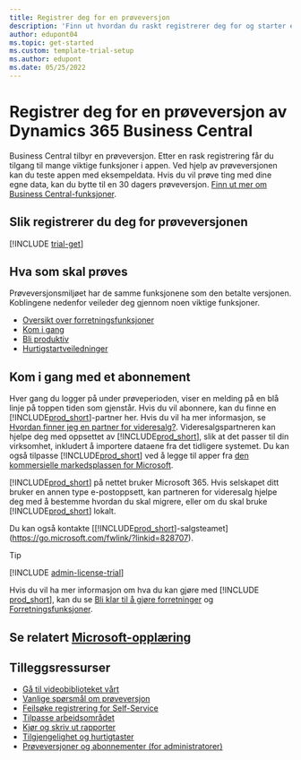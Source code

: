 ```yaml
---
title: Registrer deg for en prøveversjon
description: 'Finn ut hvordan du raskt registrerer deg for og starter en gratis prøveversjon av Dynamics 365 Business Central. Utforsk appen med innføringer og videoer, og finn flere opplæringsressurser.'
author: edupont04
ms.topic: get-started
ms.custom: template-trial-setup
ms.author: edupont
ms.date: 05/25/2022
---
```


# <a name="sign-up-for-a-free-dynamics-365-business-central-trial" />Registrer deg for en prøveversjon av Dynamics 365 Business Central

Business Central tilbyr en prøveversjon. Etter en rask registrering får du tilgang til mange viktige funksjoner i appen. Ved hjelp av prøveversjonen kan du teste appen med eksempeldata. Hvis du vil prøve ting med dine egne data, kan du bytte til en 30 dagers prøveversjon. [Finn ut mer om Business Central-funksjoner](across-business-functionality.md).  

## <a name="to-sign-up-for-the-trial" />Slik registrerer du deg for prøveversjonen

[!INCLUDE [trial-get](includes/trial-get.md)]

## <a name="what-to-try" />Hva som skal prøves

Prøveversjonsmiljøet har de samme funksjonene som den betalte versjonen. Koblingene nedenfor veileder deg gjennom noen viktige funksjoner.

- [Oversikt over forretningsfunksjoner](across-business-functionality.md)  
- [Kom i gang](ui-get-ready-business.md#get-started)  
- [Bli produktiv](ui-work-product.md)  
- [Hurtigstartveiledninger](quick-start-business-central.md)  

## <a name="get-started-with-a-subscription" />Kom i gang med et abonnement

Hver gang du logger på under prøveperioden, viser en melding på en blå linje på toppen tiden som gjenstår. Hvis du vil abonnere, kan du finne en [!INCLUDE[prod_short](includes/prod_short.md)]-partner her. Hvis du vil ha mer informasjon, se [Hvordan finner jeg en partner for videresalg?](/dynamics365/business-central/across-faq#how-do-i-find-a-reselling-partner). Videresalgspartneren kan hjelpe deg med oppsettet av [!INCLUDE[prod_short](includes/prod_short.md)], slik at det passer til din virksomhet, inkludert å importere dataene fra det tidligere systemet. Du kan også tilpasse [!INCLUDE[prod_short](includes/prod_short.md)] ved å legge til apper fra [den kommersielle markedsplassen for Microsoft](https://go.microsoft.com/fwlink/?linkid=2081646).  

[!INCLUDE[prod_short](includes/prod_short.md)] på nettet bruker Microsoft 365. Hvis selskapet ditt bruker en annen type e-postoppsett, kan partneren for videresalg hjelpe deg med å bestemme hvordan du skal migrere, eller om du skal bruke [!INCLUDE[prod_short](includes/prod_short.md)] lokalt.  

Du kan også kontakte [[!INCLUDE[prod_short](includes/prod_short.md)]-salgsteamet](https://go.microsoft.com/fwlink/?linkid=828707).  

> [!TIP]
> [!INCLUDE [admin-license-trial](includes/admin-license-trial.md)]

Hvis du vil ha mer informasjon om hva du kan gjøre med [!INCLUDE [prod_short](includes/prod_short.md)], kan du se [Bli klar til å gjøre forretninger](ui-get-ready-business.md) og [Forretningsfunksjoner](across-business-functionality.md).  

## <a name="see-related-microsoft-training" />Se relatert [Microsoft-opplæring](/training/modules/trial-dynamics-365-business-central/)

## <a name="additional-resources" />Tilleggsressurser

- [Gå til videobiblioteket vårt](across-videos.md)  
- [Vanlige spørsmål om prøveversjon](trial-faq.md)  
- [Feilsøke registrering for Self-Service](ui-troubleshoot-self-signup.md)  
- [Tilpasse arbeidsområdet](ui-personalization-user.md)  
- [Kjør og skriv ut rapporter](ui-work-report.md)  
- [Tilgjengelighet og hurtigtaster](ui-accessibility.md)  
- [Prøveversjoner og abonnementer (for administratorer)](/dynamics365/business-central/dev-itpro/administration/trials-subscriptions)  
